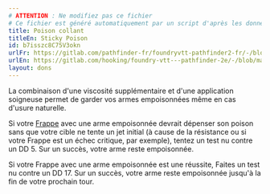 ```yaml
---
# ATTENTION : Ne modifiez pas ce fichier
# Ce fichier est généré automatiquement par un script d'après les données du module Foundry VTT officiel et de sa traduction
title: Poison collant
titleEn: Sticky Poison
id: b7isszc8C75V3okn
urlFr: https://gitlab.com/pathfinder-fr/foundryvtt-pathfinder2-fr/-/blob/master/data/feats/b7isszc8C75V3okn.htm
urlEn: https://gitlab.com/hooking/foundry-vtt---pathfinder-2e/-/blob/master/packs/data/feats.db/sticky-poison.json
layout: dons
---
```

La combinaison d'une viscosité supplémentaire et d'une application soigneuse permet de garder vos armes empoisonnées même en cas d'usure naturelle.

Si votre [Frappe](../actions/frapper.md) avec une arme empoisonnée devrait dépenser son poison sans que votre cible ne tente un jet initial (à cause de la résistance ou si votre Frappe est un échec critique, par exemple), tentez un test nu contre un DD 5. Sur un succès, votre arme reste empoisonnée.

Si votre Frappe avec une arme empoisonnée est une réussite, Faites un test nu contre un DD 17. Sur un succès, votre arme reste empoisonnée jusqu'à la fin de votre prochain tour.
